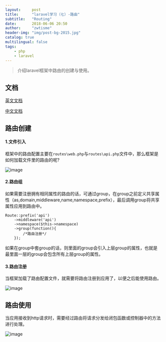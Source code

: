 ```yaml
---
layout:     post
title:      "laravel学习（七）-路由"
subtitle:   "Routing"
date:       2018-06-06 20:50
author:     "zwtisme"
header-img: "img/post-bg-2015.jpg"
catalog: true
multilingual: false
tags:
    - php
    - laravel
---
```


> 介绍laravel框架中路由的创建与使用。

## 文档

[英文文档](https://laravel.com/docs/5.6/routing)

[中文文档](https://laravel-china.org/docs/laravel/5.6/routing/1363)

## 路由创建

#### 1.文件引入

<p>
框架中的路由配置主要在<code>routes\web.php</code>与<code>routes\api.php</code>文件中，那么框架是如何加载文件里的路由的呢?
</p>

![image]({{site.url}}/img/2018-06-06-7-laravel-study-routing/20180702151924.png?raw=true)

#### 2.路由组

<p>
如果需要注册拥有相同属性的路由的话，可通过group，在group之前定义共享属性（as,domain,middleware,name,namespace,prefix），最后调用group将共享属性应用到路由中。
</p>

```
Route::prefix('api')
    ->middleware('api')
    ->namespace($this->namespace)
    ->group(function(){
        /*路由注册*/
    });
```

<p>
如果在group中套group的话，则里面的group会引入上层group的属性，也就是最里面一层的group会包含所有上层group的属性。
</p>

#### 3.路由注册

<p>
当框架加载了路由配置文件，就需要将路由注册到应用了，以便之后能使用路由。
</p>

![image]({{site.url}}/img/2018-06-06-7-laravel-study-routing/20180702164659.png?raw=true)

## 路由使用

<p>
当应用接收到http请求时，需要经过路由将请求分发给闭包函数或控制器中的方法进行处理。
</p>

![image]({{site.url}}/img/2018-06-06-7-laravel-study-routing/2018-07-03_082026.png?raw=true)

